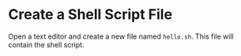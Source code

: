 # Create a Shell Script File

Open a text editor and create a new file named `hello.sh`. This file will contain the shell script.
